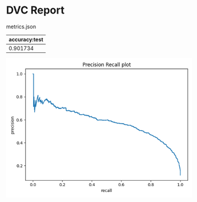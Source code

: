# DVC Report

metrics.json

|   accuracy:test |
|-----------------|
|        0.901734 |



![precision_recall](precision_recall.png)
